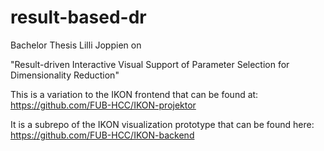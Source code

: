 <h1><a id="result-based-dr"></a>result-based-dr</h1>

Bachelor Thesis Lilli Joppien on 

"Result-driven Interactive Visual Support of Parameter Selection for Dimensionality Reduction" 

This is a variation to the IKON frontend that can be found at:
https://github.com/FUB-HCC/IKON-projektor

It is a subrepo of the IKON visualization prototype that can be found here:
https://github.com/FUB-HCC/IKON-backend

